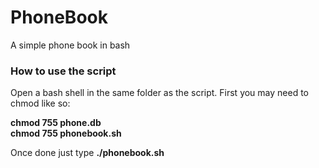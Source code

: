 # PhoneBook
A simple phone book in bash

<h3>How to use the script</h3>
<p>
Open a bash shell in the same folder as the script.
First you may need to chmod like so:
<p>
  <b>chmod 755 phone.db</b>
    </br>
<b>chmod 755 phonebook.sh</b>
  </p>

Once done just type <b>./phonebook.sh</b>
